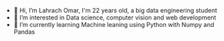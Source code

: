 - 👋 Hi, I’m Lahrach Omar, I'm 22 years old, a big data engineering student
- 👀 I’m interested in Data science, computer vision and web development
- 🌱 I’m currently learning Machine leaning using Python with Numpy and Pandas
